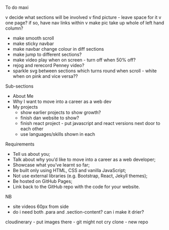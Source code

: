To do maxi

v decide what sections will be involved
v find picture - leave space for it 
v one page? if so, have nav links within 
v make pic take up whole of left hand column?
- make smooth scroll
- make sticky navbar
- make navbar change colour in diff sections
- make jump to different sections?
- make video play when on screen - turn off when 50% off?
- rejog and rerecord Penney video?
- sparkle svg between sections which turns round when scroll - white when on pink and vice versa??

Sub-sections
- About Me
- Why I want to move into a career as a web dev 
- My projects 
    - show earlier projects to show growth?
    - finish dan website to show?
    - finish react project - put javascript and react versions next door to each other
    - use languages/skills shown in each 


Requirements

- Tell us about you;
- Talk about why you’d like to move into a career as a web developer;
- Showcase what you’ve learnt so far;
- Be built only using HTML, CSS and vanilla JavaScript;
- Not use external libraries (e.g. Bootstrap, React, Jekyll themes);
- Be hosted on GitHub Pages;
- Link back to the GitHub repo with the code for your website.


NB
- site videos 60px from side
- do i need both .para and .section-content? can i make it drier?

cloudinerary - put images there - git might not cry 
clone - new repo